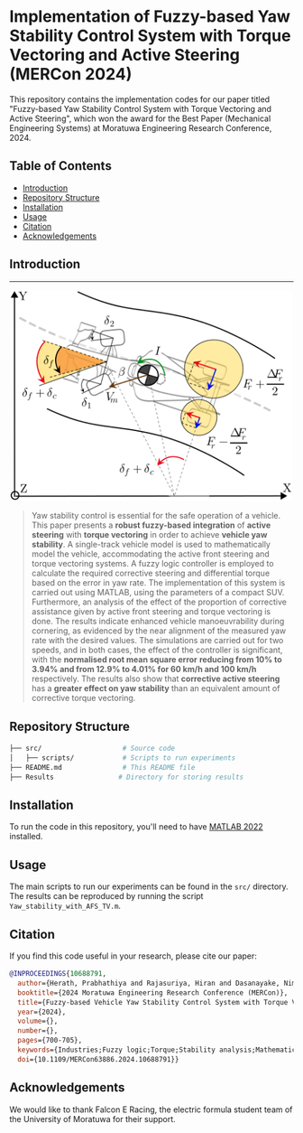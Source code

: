 # Implementation of Fuzzy-based Yaw Stability Control System with Torque Vectoring and Active Steering (MERCon 2024)
This repository contains the implementation codes for our paper titled "Fuzzy-based Yaw Stability Control System with Torque Vectoring and Active Steering", which won the award for the Best Paper (Mechanical Engineering Systems) at Moratuwa Engineering Research Conference, 2024. 


## Table of Contents

- [Introduction](#introduction)
- [Repository Structure](#repository-structure)
- [Installation](#installation)
- [Usage](#usage)
- [Citation](#citation)
- [Acknowledgements](#acknowledgements)

## Introduction
___
<p align="center">
    <img src="Intro.svg" width="500"> <br>
</p>

[//]: # (### Abstract)

>Yaw stability control is essential for the safe operation of a vehicle. This paper presents a __robust fuzzy-based integration__ of __active steering__ with __torque vectoring__ in order to achieve __vehicle yaw stability__. A single-track vehicle model is used to mathematically model the vehicle, accommodating the active front steering and torque vectoring systems. A fuzzy logic controller is employed to calculate the required corrective steering and differential torque based on the error in yaw rate. The implementation of this system is carried out using MATLAB, using the parameters of a compact SUV. Furthermore, an analysis of the effect of the proportion of corrective assistance given by active front steering and torque vectoring is done. The results indicate enhanced vehicle manoeuvrability during cornering, as evidenced by the near alignment of the measured yaw rate with the desired values. The simulations are carried out for two speeds, and in both cases, the effect of the controller is significant, with the __normalised root mean square error__ __reducing from 10% to 3.94% and from 12.9% to 4.01% for 60 km/h and 100 km/h__ respectively. The results also show that __corrective active steering__ has a __greater effect on yaw stability__ than an equivalent amount of corrective torque vectoring.

## Repository Structure

```bash
├── src/                    # Source code
│   ├── scripts/            # Scripts to run experiments
├── README.md               # This README file
├── Results                # Directory for storing results
```

## Installation

To run the code in this repository, you'll need to have [MATLAB 2022](https://in.mathworks.com/products/new_products/release2022a.html?requestedDomain=) installed.

## Usage

The main scripts to run our experiments can be found in the `src/` directory. The results can be reproduced by running the script `Yaw_stability_with_AFS_TV.m`.

## Citation

If you find this code useful in your research, please cite our paper:

```bibtex
@INPROCEEDINGS{10688791,
  author={Herath, Prabhathiya and Rajasuriya, Hiran and Dasanayake, Nimantha and Perera, Shehara and Subasinghe, Lihil and Gamage, Janaka},
  booktitle={2024 Moratuwa Engineering Research Conference (MERCon)}, 
  title={Fuzzy-based Vehicle Yaw Stability Control System with Torque Vectoring and Active Steering}, 
  year={2024},
  volume={},
  number={},
  pages={700-705},
  keywords={Industries;Fuzzy logic;Torque;Stability analysis;Mathematical models;Robustness;Vehicle dynamics;Root mean square;Standards;Matlab;Yaw stability control;Active steering;Torque vectoring;Vehicle dynamics;Fuzzy logic controller},
  doi={10.1109/MERCon63886.2024.10688791}}

```

## Acknowledgements

We would like to thank Falcon E Racing, the electric formula student team of the University of Moratuwa for their support.
